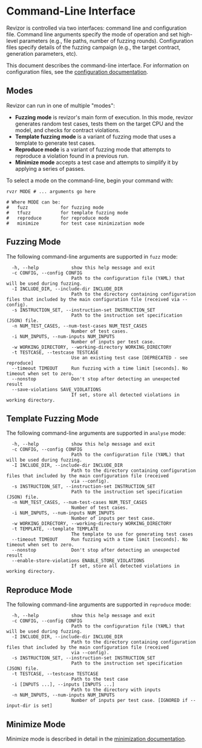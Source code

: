 # Command-Line Interface

Revizor is controlled via two interfaces: command line and configuration file.
Command line arguments specify the mode of operation and set high-level parameters (e.g., file paths, number of fuzzing rounds).
Configuration files specify details of the fuzzing campaign (e.g., the target contract, generation parameters, etc).

This document describes the command-line interface.
For information on configuration files, see the [configuration documentation](config.md).

## Modes

Revizor can run in one of multiple "modes":

* **Fuzzing mode** is revizor's main form of execution.
In this mode, revizor generates random test cases, tests them on the target CPU and the model,
and checks for contract violations.
* **Template fuzzing mode** is a variant of fuzzing mode that uses a template to generate test cases.
* **Reproduce mode** is a variant of fuzzing mode that attempts to reproduce a violation found in a previous run.
* **Minimize mode** accepts a test case and attempts to simplify it by applying a series of passes.

To select a mode on the command-line, begin your command with:

```shell
rvzr MODE # ... arguments go here

# Where MODE can be:
#   fuzz            for fuzzing mode
#   tfuzz           for template fuzzing mode
#   reproduce       for reproduce mode
#   minimize        for test case minimization mode
```

## Fuzzing Mode

The following command-line arguments are supported in `fuzz` mode:

```
  -h, --help            show this help message and exit
  -c CONFIG, --config CONFIG
                        Path to the configuration file (YAML) that will be used during fuzzing.
  -I INCLUDE_DIR, --include-dir INCLUDE_DIR
                        Path to the directory containing configuration files that included by the main configuration file (received via --config).
  -s INSTRUCTION_SET, --instruction-set INSTRUCTION_SET
                        Path to the instruction set specification (JSON) file.
  -n NUM_TEST_CASES, --num-test-cases NUM_TEST_CASES
                        Number of test cases.
  -i NUM_INPUTS, --num-inputs NUM_INPUTS
                        Number of inputs per test case.
  -w WORKING_DIRECTORY, --working-directory WORKING_DIRECTORY
  -t TESTCASE, --testcase TESTCASE
                        Use an existing test case [DEPRECATED - see reproduce]
  --timeout TIMEOUT     Run fuzzing with a time limit [seconds]. No timeout when set to zero.
  --nonstop             Don't stop after detecting an unexpected result
  --save-violations SAVE_VIOLATIONS
                        If set, store all detected violations in working directory.
```

## Template Fuzzing Mode

The following command-line arguments are supported in `analyse` mode:

```
  -h, --help            show this help message and exit
  -c CONFIG, --config CONFIG
                        Path to the configuration file (YAML) that will be used during fuzzing.
  -I INCLUDE_DIR, --include-dir INCLUDE_DIR
                        Path to the directory containing configuration files that included by the main configuration file (received
                        via --config).
  -s INSTRUCTION_SET, --instruction-set INSTRUCTION_SET
                        Path to the instruction set specification (JSON) file.
  -n NUM_TEST_CASES, --num-test-cases NUM_TEST_CASES
                        Number of test cases.
  -i NUM_INPUTS, --num-inputs NUM_INPUTS
                        Number of inputs per test case.
  -w WORKING_DIRECTORY, --working-directory WORKING_DIRECTORY
  -t TEMPLATE, --template TEMPLATE
                        The template to use for generating test cases
  --timeout TIMEOUT     Run fuzzing with a time limit [seconds]. No timeout when set to zero.
  --nonstop             Don't stop after detecting an unexpected result
  --enable-store-violations ENABLE_STORE_VIOLATIONS
                        If set, store all detected violations in working directory.
```

## Reproduce Mode

The following command-line arguments are supported in `reproduce` mode:

```
  -h, --help            show this help message and exit
  -c CONFIG, --config CONFIG
                        Path to the configuration file (YAML) that will be used during fuzzing.
  -I INCLUDE_DIR, --include-dir INCLUDE_DIR
                        Path to the directory containing configuration files that included by the main configuration file (received
                        via --config).
  -s INSTRUCTION_SET, --instruction-set INSTRUCTION_SET
                        Path to the instruction set specification (JSON) file.
  -t TESTCASE, --testcase TESTCASE
                        Path to the test case
  -i [INPUTS ...], --inputs [INPUTS ...]
                        Path to the directory with inputs
  -n NUM_INPUTS, --num-inputs NUM_INPUTS
                        Number of inputs per test case. [IGNORED if --input-dir is set]
```

## Minimize Mode

Minimize mode is described in detail in the [minimization documentation](minimization.md).
